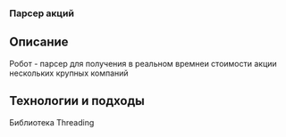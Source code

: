 ### Парсер акций
## Описание
Робот - парсер для получения в реальном времнеи стоимости акции нескольких крупных компаний
## Технологии и подходы
Библиотека Threading
